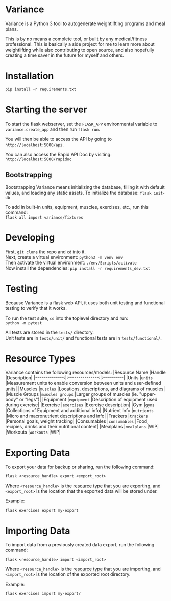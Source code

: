 # Variance

Variance is a Python 3 tool to autogenerate weightlifting programs and meal plans.

This is by no means a complete tool, or built by any medical/fitness professional.
This is basically a side project for me to learn more about weightlifting while also contributing to open source, and also hopefully creating a time saver in the future for myself and others.

# Installation
`pip install -r requirements.txt`

# Starting the server
To start the flask webserver, set the `FLASK_APP` environmental variable to `variance.create_app` and then run `flask run`.

You will then be able to access the API by going to `http://localhost:5000/api`.

You can also access the Rapid API Doc by visiting: `http://localhost:5000/rapidoc`

## Bootstrapping
Bootstrapping Variance means initializing the database, filling it with default values, and loading any static assets.
To initialize the database:
```flask init-db```  

To add in built-in units, equipment, muscles, exercises, etc., run this command:  
```flask all import variance/fixtures```

# Developing
First, `git clone` the repo and `cd` into it.  
Next, create a virtual environment: `python3 -m venv env`   
Then activate the virtual environment: `./env/Scripts/activate`  
Now install the dependencies: `pip install -r requirements_dev.txt`  

# Testing
Because Variance is a flask web API, it uses both unit testing and functional testing to verify that it works.  

To run the test suite, `cd` into the toplevel directory and run:  
`python -m pytest`  

All tests are stored in the `tests/` directory.  
Unit tests are in `tests/unit/` and functional tests are in `tests/functional/`.

# Resource Types
Variance contains the following resources/models:
|Resource Name  |Handle           |Description|
|--------------:|:---------------:|:----------|
|Units          |`units`          |Measurement units to enable conversion between units and user-defined units|
|Muscles        |`muscles`        |Locations, descriptions, and diagrams of muscles|
|Muscle Groups  |`muscles groups` |Larger groups of muscles (ie. "upper-body" or "legs")|
|Equipment      |`equipment`      |Description of equipment used during exercise|
|Exercise       |`exercises`      |Exercise description|
|Gym            |`gyms`           |Collections of Equipment and additional info|
|Nutrient Info  |`nutrients`      |Micro and macronutrient descriptions and info|
|Trackers       |`trackers`       |Personal goals, weight tracking|
|Consumables    |`consumables`    |Food, recipies, drinks and their nutritional content|
|Mealplans      |`mealplans`      |WIP|
|Workouts       |`workouts`       |WIP|

# Exporting Data
To export your data for backup or sharing, run the following command:
```
flask <resource_handle> export <export_root>
```

Where `<resource_handle>` is the [resource type](#resource-types) that you are exporting, and `<export_root>` is the location that the exported data will be stored under.

Example:
```
flask exercises export my-export
```


# Importing Data
To import data from a previously created data export, run the following command:
```
flask <resource_handle> import <import_root>
```

Where `<resource_handle>` is the [resource type](#resource-types) that you are importing, and `<import_root>` is the location of the exported root directory.

Example:
```
flask exercises import my-export/
```